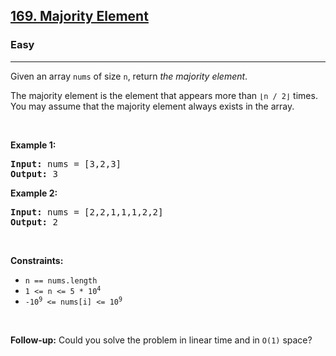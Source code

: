 <h2><a href="https://leetcode.com/problems/majority-element/">169. Majority Element</a></h2><h3>Easy</h3><hr><div><p>Given an array <code>nums</code> of size <code>n</code>, return <em>the majority element</em>.</p>

<p>The majority element is the element that appears more than <code>⌊n / 2⌋</code> times. You may assume that the majority element always exists in the array.</p>

<p>&nbsp;</p>
<p><strong>Example 1:</strong></p>
<pre><strong>Input:</strong> nums = [3,2,3]
<strong>Output:</strong> 3
</pre><p><strong>Example 2:</strong></p>
<pre><strong>Input:</strong> nums = [2,2,1,1,1,2,2]
<strong>Output:</strong> 2
</pre>
<p>&nbsp;</p>
<p><strong>Constraints:</strong></p>

<ul>
	<li><code>n == nums.length</code></li>
	<li><code>1 &lt;= n &lt;= 5 * 10<sup>4</sup></code></li>
	<li><code>-10<sup>9</sup> &lt;= nums[i] &lt;= 10<sup>9</sup></code></li>
</ul>

<p>&nbsp;</p>
<strong>Follow-up:</strong> Could you solve the problem in linear time and in <code>O(1)</code> space?</div>
